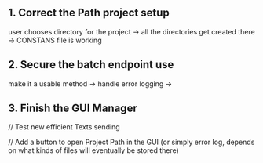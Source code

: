 ## 1. Correct the Path project setup
user chooses directory for the project -> all the directories get created there -> CONSTANS file is working


## 2. Secure the batch endpoint use

make it a usable method -> handle error logging -> 

## 3. Finish the GUI Manager

// Test new efficient Texts sending



// Add a button to open Project Path in the GUI (or simply error log, depends on what kinds of files will eventually be stored there)
